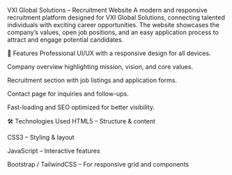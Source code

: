 VXI Global Solutions – Recruitment Website
A modern and responsive recruitment platform designed for VXI Global Solutions, connecting talented individuals with exciting career opportunities.
The website showcases the company’s values, open job positions, and an easy application process to attract and engage potential candidates.

🌟 Features
Professional UI/UX with a responsive design for all devices.

Company overview highlighting mission, vision, and core values.

Recruitment section with job listings and application forms.

Contact page for inquiries and follow-ups.

Fast-loading and SEO optimized for better visibility.

🛠️ Technologies Used
HTML5 – Structure & content

CSS3 – Styling & layout

JavaScript – Interactive features

 Bootstrap / TailwindCSS – For responsive grid and components
